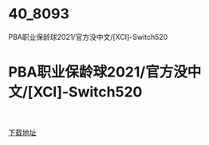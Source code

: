 # 40_8093
PBA职业保龄球2021/官方没中文/[XCI]-Switch520
# PBA职业保龄球2021/官方没中文/[XCI]-Switch520
 <br/></br>
[下载地址](https://www.switch520.cc/article/8093 "下载地址")
<br/></br>

<p><strong><img class="alignnone size-full wp-image-8094" src="https://www.520tuku.tk//2020/12/1608763008-907a4c81ad4b125.jpg" alt=""> <img class="alignnone size-medium wp-image-8095" src="https://www.520tuku.tk//2020/12/1608763016-fd9477f30d16374.jpg" alt="" width="1" height="1"> <img class="alignnone size-medium wp-image-8096" src="https://www.520tuku.tk//2020/12/1608763023-caf660d5699f850.jpeg" alt="" width="1" height="1"> <img class="alignnone size-medium wp-image-8097" src="https://www.520tuku.tk//2020/12/1608763032-fa58d69c9eecf42.jpg" alt="" width="1" height="1"></strong></p>
<p><img class="alignnone size-full wp-image-8095" src="https://www.520tuku.tk//2020/12/1608763016-fd9477f30d16374.jpg" alt=""> <img class="alignnone size-full wp-image-8096" src="https://www.520tuku.tk//2020/12/1608763023-caf660d5699f850.jpeg" alt=""> <img class="alignnone size-full wp-image-8097" src="https://www.520tuku.tk//2020/12/1608763032-fa58d69c9eecf42.jpg" alt=""></p>
<p><strong>&nbsp;</strong></p>
